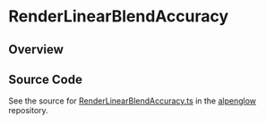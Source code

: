 # RenderLinearBlendAccuracy

## Overview





## Source Code

See the source for [RenderLinearBlendAccuracy.ts](https://github.com/phetsims/alpenglow/blob/main/js/render-program/RenderLinearBlendAccuracy.ts) in the [alpenglow](https://github.com/phetsims/alpenglow) repository.
